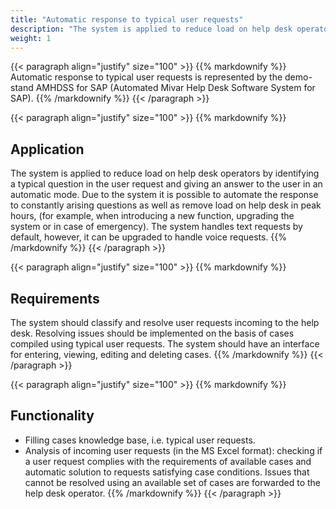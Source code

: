 ```yaml
---
title: "Automatic response to typical user requests"
description: "The system is applied to reduce load on help desk operators by identifying a typical question in the user request and giving an answer to the user in an automatic mode."
weight: 1
---
```


{{< paragraph align="justify" size="100" >}}
{{% markdownify %}}
Automatic response to typical user requests is represented by the demo-stand AMHDSS for SAP (Automated Mivar Help Desk Software System for SAP).
{{% /markdownify %}}
{{< /paragraph >}}

{{< paragraph align="justify" size="100" >}}
{{% markdownify %}}
## Application

The system is applied to reduce load on help desk operators by identifying a typical question in the user request and giving an answer to the user in an automatic mode. Due to the system it is possible to automate the response to constantly arising questions as well as remove load on help desk in peak hours, (for example, when introducing a new function, upgrading the system or in case of emergency). The system handles text requests by default, however, it can be upgraded to handle voice requests.
{{% /markdownify %}}
{{< /paragraph >}}

{{< paragraph align="justify" size="100" >}}
{{% markdownify %}}
## Requirements

The system should classify and resolve user requests incoming to the help desk. Resolving issues should be implemented on the basis of cases compiled using typical user requests. The system should have an interface for entering, viewing, editing and deleting cases.
{{% /markdownify %}}
{{< /paragraph >}}

{{< paragraph align="justify" size="100" >}}
{{% markdownify %}}
## Functionality

- Filling cases knowledge base, i.e. typical user requests.
- Analysis of incoming user requests (in the MS Excel format): checking if a user request complies with the requirements of available cases and automatic solution to requests satisfying case conditions. Issues that cannot be resolved using an available set of cases are forwarded to the help desk operator.
{{% /markdownify %}}
{{< /paragraph >}}
